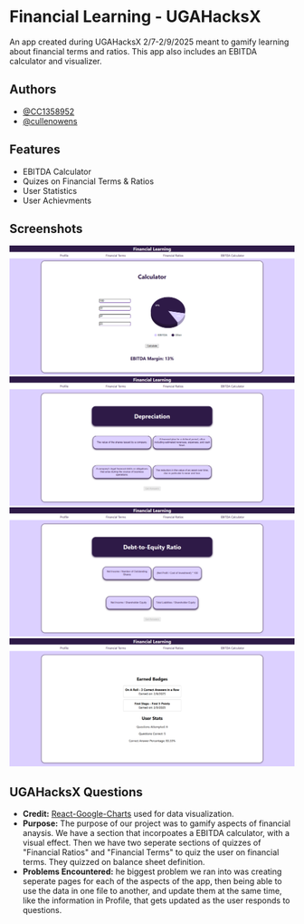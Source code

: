 
# Financial Learning - UGAHacksX

An app created during UGAHacksX 2/7-2/9/2025 meant to gamify learning about financial terms and ratios. This app also includes an EBITDA calculator and visualizer.


## Authors

- [@CC1358952](https://www.github.com/CC1358952)
- [@cullenowens](https://www.github.com/cullenowens)


## Features

- EBITDA Calculator
- Quizes on Financial Terms & Ratios
- User Statistics
- User Achievments


## Screenshots

![EBITDA Calculator](chart.png)
![Financial Terms Quiz](terms.png)
![Financial Ratios Quiz](ratios.png)
![Profile Screen](profile.png)


## UGAHacksX Questions

- **Credit:** [React-Google-Charts](https://www.react-google-charts.com/) used for data visualization.
- **Purpose:** The purpose of our project was to gamify aspects of financial anaysis. We have a section that incorpoates a EBITDA calculator, with a visual effect. Then we have two seperate sections of quizzes of "Financial Ratios" and "Financial Terms" to quiz the user on financial terms. They quizzed on balance sheet definition.
- **Problems Encountered:** he biggest problem we ran into was creating seperate pages for each of the aspects of the app, then being able to use the data in one file to another, and update them at the same time, like the information in Profile, that gets updated as the user responds to questions.
